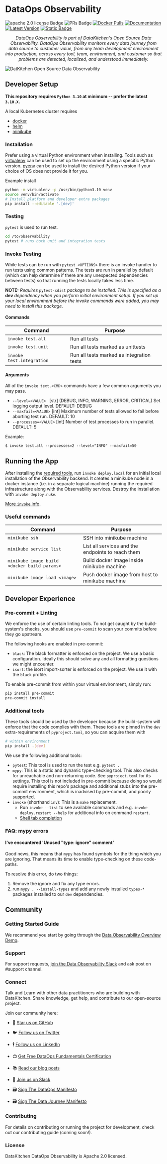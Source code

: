 # DataOps Observability 
![apache 2.0 license Badge](https://img.shields.io/badge/License%20-%20Apache%202.0%20-%20blue) ![PRs Badge](https://img.shields.io/badge/PRs%20-%20Welcome%20-%20green) [![Docker Pulls](https://img.shields.io/badge/dynamic/json?url=https%3A%2F%2Fhub.docker.com%2Fv2%2Frepositories%2Fdatakitchen%2Fdataops-testgen%2F&query=pull_count&style=flat&label=docker%20pulls&color=06A04A)](https://hub.docker.com/r/datakitchen/dataops-observability) [![Documentation](https://img.shields.io/badge/docs-On%20datakitchen.io-06A04A?style=flat)](https://docs.datakitchen.io/articles/#!dataops-observability-help/dataops-observability-help) 
[![Latest Version](https://img.shields.io/badge/dynamic/json?url=https%3A%2F%2Fhub.docker.com%2Fv2%2Frepositories%2Fdatakitchen%2Fdataops-observability-be%2Ftags%2F&query=results%5B0%5D.name&label=latest%20version&color=06A04A)](https://hub.docker.com/r/datakitchen/dataops-observability-be)
[![Static Badge](https://img.shields.io/badge/Slack-Join%20Discussion-blue?style=flat&logo=slack)](https://data-observability.slack.com)

*<p style="text-align: center;">DataOps Observability is part of DataKitchen's Open Source Data Observability. DataOps Observability monitors every data journey from data source to customer value, from any team development environment into production, across every tool, team, environment, and customer so that problems are detected, localized, and understood immediately.</p>*

![DatKitchen Open Source Data Observability](https://datakitchen.io/wp-content/uploads/2024/04/both-products.png)

## Developer Setup

**This repository requires `Python 3.10` at minimum -- prefer the latest `3.10.X`.**

A local Kubernetes cluster requires

* [docker](https://www.docker.com/)
* [helm](https://helm.sh/)
* [minikube](https://minikube.sigs.k8s.io/docs/)


### Installation

Prefer using a virtual Python environment when installing. Tools such as
[virtualenv](https://virtualenv.pypa.io) can be used to set up the environment
using a specific Python version. [pyenv](https://github.com/pyenv/pyenv) can be
used to install the desired Python version if your choice of OS does not provide
it for you.

Example install
```bash
python -m virtualenv -p /usr/bin/python3.10 venv
source venv/bin/activate
# Install platform and developer extra packages
pip install --editable '.[dev]'
```

### Testing

`pytest` is used to run test.
```bash
cd /to/observability
pytest # runs both unit and integration tests
```

### Invoke Testing
While tests can be run with ``pytest <OPTIONS>`` there is an invoke handler to run tests using common patterns. The
tests are run in parallel by default (which can help determine if there are any unexpected dependencies between tests)
so that running the tests locally takes less time.

**NOTE:** *Requires* ``pytest-xdist`` *package to be installed. This is specified as a* **dev** *dependency when you
perform initial environment setup. If you set up your local environment before the invoke commands were added, you
may need to install this package.*

#### Commands

| Command | Purpose |
|---------|---------|
| `invoke test.all`           | Run all tests                             |
| `invoke test.unit`          | Run all tests marked as unittests         |
| `invoke test.integration`   | Run all tests marked as integration tests |

#### Arguments

All of the ``invoke text.<CMD>`` commands have a few common arguments you may pass.

- ``--level=<VALUE> `` [str] (DEBUG, INFO, WARNING, ERROR, CRITICAL) Set logging output level. DEFAULT: DEBUG
- ``--maxfail=<VALUE>`` [int] Maximum number of tests allowed to fail before aborting test run. DEFAULT: 10
- ``--processes=<VALUE>`` [int] Number of test processes to run in parallel. DEFAULT: 5

Example:

```shell
$ invoke test.all --processes=2 --level="INFO" --maxfail=50
```

## Running the App

After installing the [required tools](#developer-setup), run `invoke deploy.local` for an initial local installation of
the Observability backend. It creates a minikube node in a docker instance (i.e. in a separate logical machine) running the
required infrastructure along with the Observability services. Destroy the installation with `invoke deploy.nuke`.

[More `invoke` info](#additional-tools).

### Useful commands
| Command | Purpose |
|---------|---------|
| `minikube ssh`                               | SSH into minikube machine                         |
| `minikube service list`                      | List all services and the endpoints to reach them |
| `minikube image build <docker build params>` | Build docker image inside minikube machine        |
| `minikube image load <image>`                | Push docker image from host to minikube machine   |


## Developer Experience

### Pre-commit + Linting

We enforce the use of certain linting tools. To not get caught by the build-system's checks, you should use
`pre-commit` to scan your commits before they go upstream.

The following hooks are enabled in pre-commit:

- `black`: The black formatter is enforced on the project. We use a basic configuration. Ideally this should solve any and all
formatting questions we might encounter.
- `isort`: the isort import-sorter is enforced on the project. We use it with the `black` profile.

To enable pre-commit from within your virtual environment, simply run:

```bash
pip install pre-commit
pre-commit install
```

### Additional tools

These tools should be used by the developer because the build-system will enforce that the code complies with them.
These tools are pinned in the `dev` extra-requirements of `pyproject.toml`, so you can acquire them with

```sh
# within environment
pip install .[dev]
```

We use the following additional tools:

- `pytest`: This tool is used to run the test e.g. `pytest .`
- `mypy`: This is a static and dynamic type-checking tool. This also checks for unreachable and non-returning code. See `pyproject.toml` for its settings. This
tool is not included in pre-commit because doing so would require installing this repo's package and additional stubs into the pre-commit environment, which
is inadvised by pre-commit, and poorly supported.
- `invoke` (shorthand `inv`): This is a `make` replacement.
  - Run `invoke --list` to see available commands and e.g. `invoke deploy.restart --help` for additional info on command `restart`.
  - [Shell tab completion](https://docs.pyinvoke.org/en/stable/invoke.html#shell-tab-completion)


### FAQ: mypy errors

#### I've encountered 'Unused "type: ignore" comment'

Good news, this means that `mypy` has found symbols for the thing which you are ignoring. That means its time to enable
type-checking on these code-paths.

To resolve this error, do two things:

1. Remove the ignore and fix any type errors.
2. run `mypy . --install-types` and add any newly installed `types-*` packages installed to our `dev` dependencies.

## Community

### Getting Started Guide
We recommend you start by going through the [Data Observability Overview Demo](https://docs.datakitchen.io/articles/open-source-data-observability/data-observability-overview).

### Support
For support requests, [join the Data Observability Slack](https://data-observability.slack.com) and ask post on #support channel.

### Connect
Talk and Learn with other data practitioners who are building with DataKitchen. Share knowledge, get help, and contribute to our open-source project. 

Join our community here:

* 🌟 [Star us on GitHub](https://github.com/DataKitchen/data-observability-installer)

* 🐦 [Follow us on Twitter](https://twitter.com/i/flow/login?redirect_after_login=%2Fdatakitchen_io)

* 🕴️ [Follow us on LinkedIn](https://www.linkedin.com/company/datakitchen)

* 📺 [Get Free DataOps Fundamentals Certification](https://info.datakitchen.io/training-certification-dataops-fundamentals)

* 📚 [Read our blog posts](https://datakitchen.io/blog/)

* 👋 [Join us on Slack](https://data-observability.slack.com)

* 🗃 [Sign The DataOps Manifesto](https://DataOpsManifesto.org)

* 🗃 [Sign The Data Journey Manifesto](https://DataJourneyManifesto.org)


### Contributing
For details on contributing or running the project for development, check out our contributing guide (coming soon!).

### License
DataKitchen DataOps Observability is Apache 2.0 licensed.
